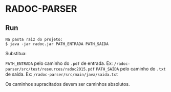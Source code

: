 # RADOC-PARSER

## Run
```
Na pasta raiz do projeto:
$ java -jar radoc.jar PATH_ENTRADA PATH_SAIDA
```

Substitua:

`PATH_ENTRADA` pelo caminho do `.pdf` de entrada. Ex: `/radoc-parser/src/test/resources/radoc2015.pdf`
`PATH_SAÍDA` pelo caminho do `.txt` de saída. Ex: `/radoc-parser/src/main/java/saida.txt`

Os caminhos supracitados devem ser caminhos absolutos.
